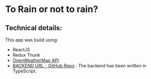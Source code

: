# To Rain or not to rain?

## Technical details: 
This app was build using: 
- ReactJS
- Redux Thunk
- [OpenWeatherMap API](https://openweathermap.org)
- [BACKEND URL - GitHub Repo](https://github.com/LidiaKovac/to-rain-or-not-to-rain-be) : The backend has been written in TypeScript.

